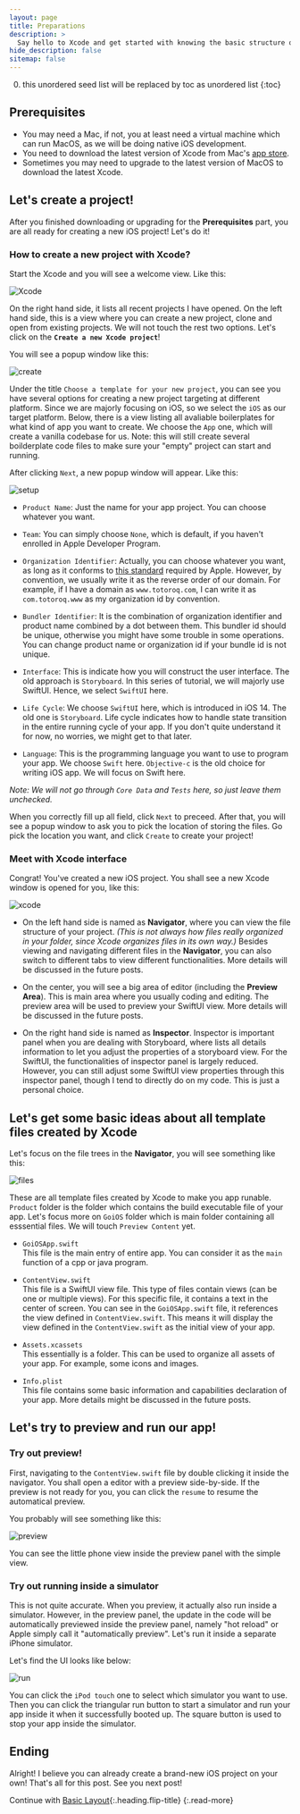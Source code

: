 ```yaml
---
layout: page
title: Preparations
description: >
  Say hello to Xcode and get started with knowing the basic structure of a new iOS app.
hide_description: false
sitemap: false
---
```


0. this unordered seed list will be replaced by toc as unordered list
{:toc}

## Prerequisites

- You may need a Mac, if not, you at least need a virtual machine which can run MacOS, as we will be doing native iOS development.
- You need to download the latest version of Xcode from Mac's [app store](https://apps.apple.com/us/app/xcode/id497799835?mt=12). 
- Sometimes you may need to upgrade to the latest version of MacOS to download the latest Xcode.


## Let's create a project!

After you finished downloading or upgrading for the **Prerequisites** part, you are all ready for creating a new iOS project! Let's do it!

### How to create a new project with Xcode?

Start the Xcode and you will see a welcome view. Like this:

![Xcode](../assets/img/intro/1/1.png)

On the right hand side, it lists all recent projects I have opened. On the left hand side, this is a view where you can create a new project, clone and open from existing projects. We will not touch the rest two options. Let's click on the **`Create a new Xcode project`**!

You will see a popup window like this:

![create](../assets/img/intro/1/2.png)

Under the title `Choose a template for your new project`, you can see you have several options for creating a new project targeting at different platform. Since we are majorly focusing on iOS, so we select the `iOS` as our target platform. Below, there is a view listing all avaliable boilerplates for what kind of app you want to create. We choose the `App` one, which will create a vanilla codebase for us. Note: this will still create several boilderplate code files to make sure your "empty" project can start and running.

After clicking `Next`, a new popup window will appear. Like this:

![setup](../assets/img/intro/1/3.png)

- `Product Name`: Just the name for your app project. You can choose whatever you want.

- `Team`: You can simply choose `None`, which is default, if you haven't enrolled in Apple Developer Program.

- `Organization Identifier`: Actually, you can choose whatever you want, as long as it conforms to [this standard](https://developer.apple.com/documentation/bundleresources/information_property_list/cfbundleidentifier) required by Apple. However, by convention, we usually write it as the reverse order of our domain. For example, if I have a domain as `www.totoroq.com`, I can write it as `com.totoroq.www` as my organization id by convention.

- `Bundler Identifier`: It is the combination of organization identifier and product name combined by a dot between them. This bundler id should be unique, otherwise you might have some trouble in some operations. You can change product name or organization id if your bundle id is not unique.

- `Interface`: This is indicate how you will construct the user interface. The old approach is `Storyboard`. In this series of tutorial, we will majorly use SwiftUI. Hence, we select `SwiftUI` here.

- `Life Cycle`: We choose `SwiftUI` here, which is introduced in iOS 14. The old one is `Storyboard`. Life cycle indicates how to handle state transition in the entire running cycle of your app. If you don't quite understand it for now, no worries, we might get to that later.

- `Language`: This is the programming language you want to use to program your app. We choose `Swift` here. `Objective-c` is the old choice for writing iOS app. We will focus on Swift here.

*Note: We will not go through `Core Data` and `Tests` here, so just leave them unchecked.*

When you correctly fill up all field, click `Next` to preceed. After that, you will see a popup window to ask you to pick the location of storing the files. Go pick the location you want, and click `Create` to create your project!

### Meet with Xcode interface

Congrat! You've created a new iOS project. You shall see a new Xcode window is opened for you, like this:

![xcode](../assets/img/intro/1/4.png)

- On the left hand side is named as **Navigator**, where you can view the file structure of your project. *(This is not always how files really organized in your folder, since Xcode organizes files in its own way.)* Besides viewing and navigating different files in the **Navigator**, you can also switch to different tabs to view different functionalities. More details will be discussed in the future posts.

- On the center, you will see a big area of editor (including the **Preview Area**). This is main area where you usually coding and editing. The preview area will be used to preview your SwiftUI view. More details will be discussed in the future posts.

- On the right hand side is named as **Inspector**. Inspector is important panel when you are dealing with Storyboard, where lists all details information to let you adjust the properties of a storyboard view. For the SwiftUI, the functionalities of inspector panel is largely reduced. However, you can still adjust some SwiftUI view properties through this inspector panel, though I tend to directly do on my code. This is just a personal choice.

## Let's get some basic ideas about all template files created by Xcode

Let's focus on the file trees in the **Navigator**, you will see something like this:

![files](../assets/img/intro/1/5.png)

These are all template files created by Xcode to make you app runable. `Product` folder is the folder which contains the build executable file of your app. Let's focus more on `GoiOS` folder which is main folder containing all esssential files. We will touch `Preview Content` yet.

- `GoiOSApp.swift`  
  This file is the main entry of entire app. You can consider it as the `main` function of a cpp or java program.

- `ContentView.swift`  
  This file is a SwiftUI view file. This type of files contain views (can be one or multiple views). For this specific file, it contains a text in the center of screen. You can see in the `GoiOSApp.swift` file, it references the view defined in `ContentView.swift`. This means it will display the view defined in the `ContentView.swift` as the initial view of your app.

- `Assets.xcassets`  
  This essentially is a folder. This can be used to organize all assets of your app. For example, some icons and images.

- `Info.plist`  
  This file contains some basic information and capabilities declaration of your app. More details might be discussed in the future posts.

## Let's try to preview and run our app!

### Try out preview!

First, navigating to the `ContentView.swift` file by double clicking it inside the navigator. You shall open a editor with a preview side-by-side. If the preview is not ready for you, you can click the `resume` to resume the automatical preview.

You probably will see something like this:

![preview](../assets/img/intro/1/6.png)

You can see the little phone view inside the preview panel with the simple view.

### Try out running inside a simulator

This is not quite accurate. When you preview, it actually also run inside a simulator. However, in the preview panel, the update in the code will be automatically previewed inside the preview panel, namely "hot reload" or Apple simply call it "automatically preview". Let's run it inside a separate iPhone simulator.

Let's find the UI looks like below:

![run](../assets/img/intro/1/7.png)

You can click the `iPod touch` one to select which simulator you want to use. Then you can click the triangular run button to start a simulator and run your app inside it when it successfully booted up. The square button is used to stop your app inside the simulator.

## Ending

Alright! I believe you can already create a brand-new iOS project on your own! That's all for this post. See you next post!


Continue with [Basic Layout](basic_layout.md){:.heading.flip-title}
{:.read-more}
